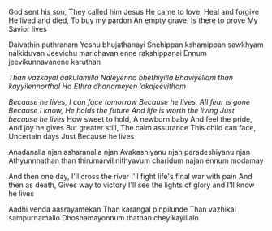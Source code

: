 God sent his son, They called him Jesus
He came to love, Heal and forgive
He lived and died, To buy my pardon
An empty grave, Is there to prove
My Savior lives

Daivathin puthranam Yeshu bhujathanayi
Snehippan kshamippan sawkhyam nalkiduvan
Jeevichu marichavan enne rakshippanai
Ennum jeevikunnavanene karuthan

_Than vazkayal aakulamilla
Naleyenna bhethiyilla
Bhaviyellam than kayyilennorthal
Ha Ethra dhanameyen lokajeevitham_

_Because he lives, I can face tomorrow
Because he lives, All fear is gone
Because I know, He holds the future
And life is worth the living
Just because he lives_
How sweet to hold, A newborn baby
And feel the pride, And joy he gives
But greater still, The calm assurance
This child can face, Uncertain days
Just Because he lives

Anadanalla njan asharanalla njan
Avakashiyanu njan paradeshiyanu njan
Athyunnnathan than thirumarvil
nithyavum charidum najan ennum modamay

And then one day, I&#39;ll cross the river
I&#39;ll fight life&#39;s final war with pain
And then as death, Gives way to victory
I&#39;ll see the lights of glory and
I&#39;ll know he lives

Aadhi venda aasrayamekan
Than karangal pinpilunde
Than vazhikal sampurnamallo
Dhoshamayonnum thathan cheyikayillalo

